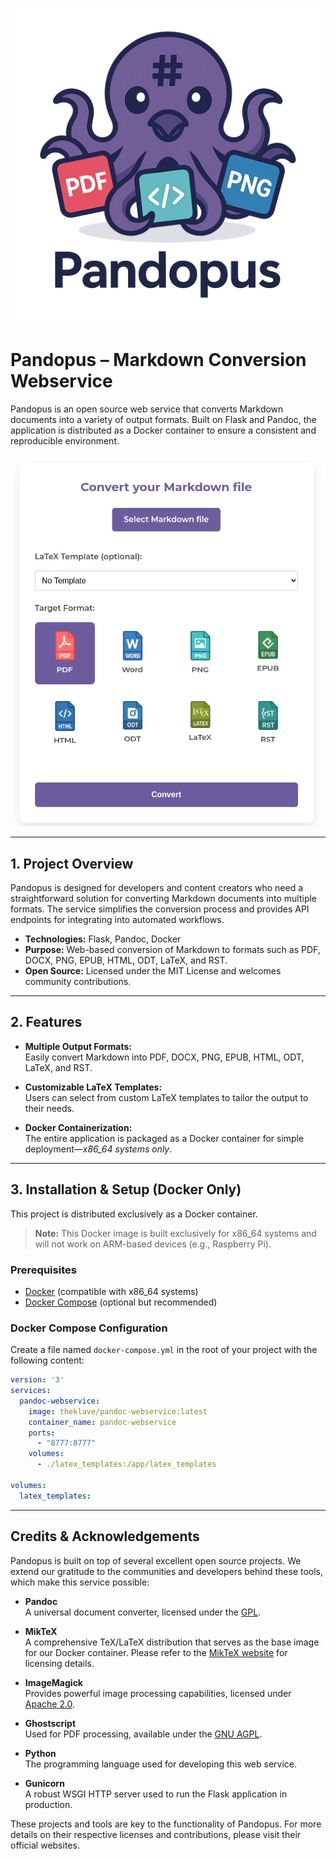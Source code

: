 ![Pandopus](static/pandopus.png)

# Pandopus – Markdown Conversion Webservice

Pandopus is an open source web service that converts Markdown documents into a variety of output formats. Built on Flask and Pandoc, the application is distributed as a Docker container to ensure a consistent and reproducible environment. 

![Screenshot](static/Screenshot.png)

---

## 1. Project Overview

Pandopus is designed for developers and content creators who need a straightforward solution for converting Markdown documents into multiple formats. The service simplifies the conversion process and provides API endpoints for integrating into automated workflows.

- **Technologies:** Flask, Pandoc, Docker
- **Purpose:** Web-based conversion of Markdown to formats such as PDF, DOCX, PNG, EPUB, HTML, ODT, LaTeX, and RST.
- **Open Source:** Licensed under the MIT License and welcomes community contributions.

---

## 2. Features

- **Multiple Output Formats:**  
  Easily convert Markdown into PDF, DOCX, PNG, EPUB, HTML, ODT, LaTeX, and RST.

- **Customizable LaTeX Templates:**  
  Users can select from custom LaTeX templates to tailor the output to their needs.

- **Docker Containerization:**  
  The entire application is packaged as a Docker container for simple deployment—*x86_64 systems only*.

---

## 3. Installation & Setup (Docker Only)

This project is distributed exclusively as a Docker container.
> **Note:** This Docker image is built exclusively for x86_64 systems and will not work on ARM-based devices (e.g., Raspberry Pi).

### Prerequisites

- [Docker](https://www.docker.com/) (compatible with x86_64 systems)
- [Docker Compose](https://docs.docker.com/compose/) (optional but recommended)

### Docker Compose Configuration

Create a file named `docker-compose.yml` in the root of your project with the following content:

```yaml
version: '3'
services:
  pandoc-webservice:
    image: theklave/pandoc-webservice:latest
    container_name: pandoc-webservice
    ports:
      - "8777:8777"
    volumes:
      - ./latex_templates:/app/latex_templates

volumes:
  latex_templates:
```

---

## Credits & Acknowledgements

Pandopus is built on top of several excellent open source projects. We extend our gratitude to the communities and developers behind these tools, which make this service possible:

- **Pandoc**  
  A universal document converter, licensed under the [GPL](https://www.gnu.org/licenses/gpl-3.0.html).

- **MikTeX**  
  A comprehensive TeX/LaTeX distribution that serves as the base image for our Docker container. Please refer to the [MikTeX website](https://miktex.org/) for licensing details.

- **ImageMagick**  
  Provides powerful image processing capabilities, licensed under [Apache 2.0](https://imagemagick.org/script/license.php).

- **Ghostscript**  
  Used for PDF processing, available under the [GNU AGPL](https://www.gnu.org/licenses/agpl-3.0.html).

- **Python**  
  The programming language used for developing this web service.

- **Gunicorn**  
  A robust WSGI HTTP server used to run the Flask application in production.

These projects and tools are key to the functionality of Pandopus. For more details on their respective licenses and contributions, please visit their official websites.
